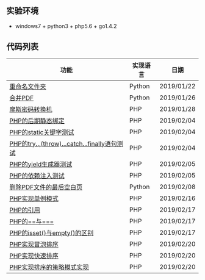 ## 实验环境
* windows7 + python3 + php5.6 + go1.4.2

## 代码列表

|功能|实现语言|日期|
|---|---|---|
|<a href="https://github.com/hhe0/tools-daily/blob/master/20190122/rename-directory.py">重命名文件夹</a>|Python|2019/01/22|
|<a href="https://github.com/hhe0/tools-daily/blob/master/20190126/pdf-count.py">合并PDF</a>|Python|2019/01/26|
|<a href="https://github.com/hhe0/tools-daily/blob/master/20190128/MorseCode.php">摩斯密码转换机</a>|PHP|2019/01/28|
|<a href="https://github.com/hhe0/tools-daily/blob/master/20190204/foraward-static-call.php">PHP的后期静态绑定</a>|PHP|2019/02/04|
|<a href="https://github.com/hhe0/tools-daily/blob/master/20190204/static.php">PHP的static关键字测试</a>|PHP|2019/02/04|
|<a href="https://github.com/hhe0/tools-daily/blob/master/20190204/try.php">PHP的try..,(throw)...catch...finally语句测试</a>|PHP|2019/02/04|
|<a href="https://github.com/hhe0/tools-daily/blob/master/20190205/yield.php">PHP的yield生成器测试</a>|PHP|2019/02/05|
|<a href="https://github.com/hhe0/tools-daily/blob/master/20190205/container.php">PHP的依赖注入测试</a>|PHP|2019/02/05|
|<a href="https://github.com/hhe0/tools-daily/blob/master/20190208/modify-pdf.py">删除PDF文件的最后空白页</a>|Python|2019/02/08|
|<a href="https://github.com/hhe0/tools-daily/blob/master/20190216/singleton-pattern.php">PHP实现单例模式</a>|PHP|2019/02/16|
|<a href="https://github.com/hhe0/tools-daily/blob/master/20190217/reference.php">PHP的引用</a>|PHP|2019/02/17|
|<a href="https://github.com/hhe0/tools-daily/blob/master/20190217/equal.php">PHP的==与===</a>|PHP|2019/02/17|
|<a href="https://github.com/hhe0/tools-daily/blob/master/20190217/empty.php">PHP的isset()与empty()的区别</a>|PHP|2019/02/17|
|<a href="https://github.com/hhe0/tools-daily/blob/master/20190220/bubble-sort.php">PHP实现冒泡排序</a>|PHP|2019/02/20|
|<a href="https://github.com/hhe0/tools-daily/blob/master/20190220/quick-sort.php">PHP实现快速排序</a>|PHP|2019/02/20|
|<a href="https://github.com/hhe0/tools-daily/blob/master/20190220/sort-strategy.php">PHP实现排序的策略模式实现</a>|PHP|2019/02/20|